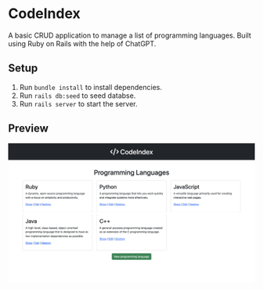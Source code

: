 # CodeIndex
A basic CRUD application to manage a list of programming languages. Built using Ruby on Rails with the help of ChatGPT.

## Setup
1. Run `bundle install` to install dependencies.
2. Run `rails db:seed` to seed databse.
3. Run `rails server` to start the server.

## Preview
!["Screenshot of Index Page"](https://github.com/vyshudoulagar/code-index/blob/main/app/assets/images/codeindex.png)
